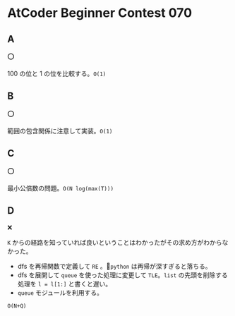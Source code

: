 # AtCoder Beginner Contest 070

## A

:o:

100 の位と 1 の位を比較する。`O(1)`

## B

:o:

範囲の包含関係に注意して実装。`O(1)`

## C

:o:

最小公倍数の問題。`O(N log(max(T)))`

## D

:x:

`K` からの経路を知っていれば良いということはわかったがその求め方がわからなかった。

- dfs を再帰関数で定義して `RE` 。`python` は再帰が深すぎると落ちる。
- dfs を展開して `queue` を使った処理に変更して `TLE`。`list` の先頭を削除する処理を `l = l[1:]` と書くと遅い。
- `queue` モジュールを利用する。

`O(N+Q)`
